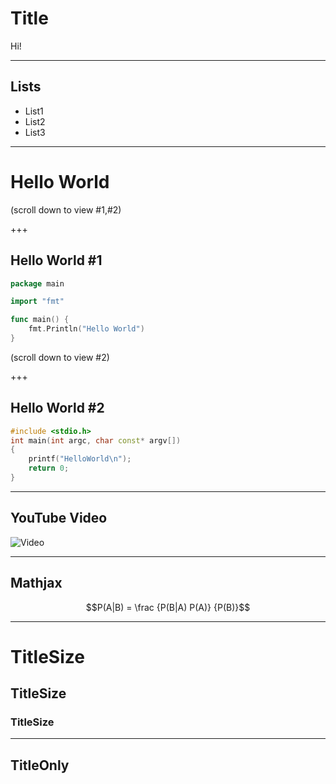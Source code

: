 
# Title

Hi!

---

## Lists

* List1
* List2
* List3

---

# Hello World

(scroll down to view #1,#2)

+++

## Hello World #1

```go
package main

import "fmt"

func main() {
    fmt.Println("Hello World")
}
```

(scroll down to view #2)

+++

## Hello World #2

```cpp
#include <stdio.h>
int main(int argc, char const* argv[])
{
    printf("HelloWorld\n");
    return 0;
}
```

---

## YouTube Video

![Video](https://www.youtube.com/embed/4YQHLgYC5Vk)

---

## Mathjax

$$P(A|B) = \frac {P(B|A) P(A)} {P(B)}$$

---

# TitleSize

## TitleSize

### TitleSize

---

## TitleOnly

